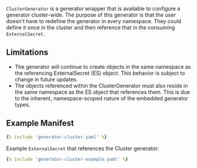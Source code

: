 `ClusterGenerator` is a generator wrapper that is available to configure a generator
cluster-wide. The purpose of this generator is that the user doesn't have to redefine
the generator in every namespace. They could define it once in the cluster and then reference that
in the consuming `ExternalSecret`.

## Limitations

- The generator will continue to create objects in the same namespace as the referencing ExternalSecret (ES) object.
  This behavior is subject to change in future updates.
- The objects referenced within the ClusterGenerator must also reside in the same namespace as the ES object that
  references them. This is due to the inherent, namespace-scoped nature of the embedded generator types.

## Example Manifest

```yaml
{% include 'generator-cluster.yaml' %}
```

Example `ExternalSecret` that references the Cluster generator:
```yaml
{% include 'generator-cluster-example.yaml' %}
```
